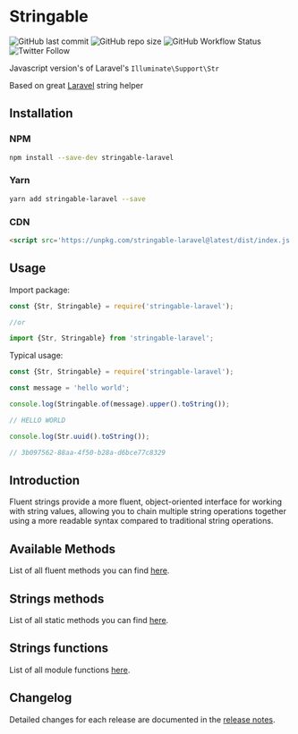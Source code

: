# Stringable

![GitHub last commit](https://img.shields.io/github/last-commit/rudashi/stringable)
![GitHub repo size](https://img.shields.io/github/repo-size/rudashi/stringable)
![GitHub Workflow Status](https://img.shields.io/github/actions/workflow/status/rudashi/stringable/node.js.yml)
![Twitter Follow](https://img.shields.io/twitter/follow/BorysZmuda?style=social)

Javascript version's of Laravel's `Illuminate\Support\Str`

Based on great [Laravel](https://laravel.com/docs/master/helpers#fluent-strings-method-list) string helper

## Installation

### NPM

```bash
npm install --save-dev stringable-laravel
```

### Yarn

```bash
yarn add stringable-laravel --save
```

### CDN

```html
<script src='https://unpkg.com/stringable-laravel@latest/dist/index.js'></script>
```

## Usage

Import package:

```js
const {Str, Stringable} = require('stringable-laravel');

//or

import {Str, Stringable} from 'stringable-laravel';
```

Typical usage:

```js
const {Str, Stringable} = require('stringable-laravel');

const message = 'hello world';

console.log(Stringable.of(message).upper().toString());

// HELLO WORLD

console.log(Str.uuid().toString());

// 3b097562-88aa-4f50-b28a-d6bce77c8329
```

## Introduction
Fluent strings provide a more fluent, object-oriented interface for working with string values, allowing you to 
chain multiple string operations together using a more readable syntax compared to traditional string operations.

## Available Methods
List of all fluent methods you can find [here](docs/methods.md#fluent-methods).

## Strings methods
List of all static methods you can find [here](docs/statics.md#static-methods).

## Strings functions
List of all module functions [here](docs/functions.md#functions).

## Changelog

Detailed changes for each release are documented in the [release notes](https://github.com/rudashi/stringable/releases).